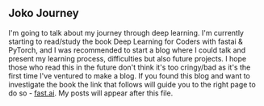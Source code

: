 ## Joko Journey

I'm going to talk about my journey through deep learning. I'm currently starting to read/study the book Deep Learning for Coders with fastai & PyTorch, and I was recommended to start a blog where I could talk and present my learning process, difficulties but also future projects. I hope those who read this in the future don't think it's too cringy/bad as it's the first time I've ventured to make a blog. If you found this blog and want to investigate the book the link that follows will guide you to the right page to do so - [fast.ai](https://www.fast.ai). My posts will appear after this file. 
